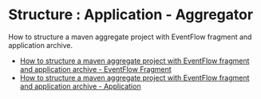 # Structure : Application - Aggregator

How to structure a maven aggregate project with EventFlow fragment and application archive.

* [How to structure a maven aggregate project with EventFlow fragment and application archive - EventFlow Fragment](application-eventflowfragment)
* [How to structure a maven aggregate project with EventFlow fragment and application archive - Application](application-application)
